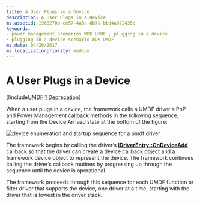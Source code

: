 ```yaml
---
title: A User Plugs in a Device
description: A User Plugs in a Device
ms.assetid: 1968270b-ce57-4a8c-8b7a-bbd4a972435d
keywords:
- power management scenarios WDK UMDF , plugging in a device
- plugging in a device scenario WDK UMDF
ms.date: 04/20/2017
ms.localizationpriority: medium
---
```


# A User Plugs in a Device


[!include[UMDF 1 Deprecation](../includes/umdf-1-deprecation.md)]

When a user plugs in a device, the framework calls a UMDF driver's PnP and Power Management callback methods in the following sequence, starting from the Device Arrived state at the bottom of the figure:

![device enumeration and startup sequence for a umdf driver](images/umdf-powerup-sequence.png)

The framework begins by calling the driver’s [**IDriverEntry::OnDeviceAdd**](https://docs.microsoft.com/windows-hardware/drivers/ddi/wudfddi/nf-wudfddi-idriverentry-ondeviceadd) callback so that the driver can create a device callback object and a framework device object to represent the device. The framework continues calling the driver’s callback routines by progressing up through the sequence until the device is operational.

The framework proceeds through this sequence for each UMDF function or filter driver that supports the device, one driver at a time, starting with the driver that is lowest in the driver stack.

 



